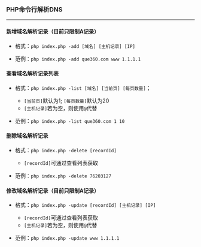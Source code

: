 ### PHP命令行解析DNS

----

#### 新增域名解析记录（目前只限制A记录）

- 格式：`php index.php -add [域名] [主机记录] [IP]`

- 范例：`php index.php -add que360.com www 1.1.1.1`

#### 查看域名解析记录列表

- 格式：`php index.php -list [域名] [当前页] [每页数量]`；

    - `[当前页]`默认为1; `[每页数量]`默认为20
    - `[主机记录]`若为空，则使用`@`代替

- 范例：`php index.php -list que360.com 1 10`

#### 删除域名解析记录

- 格式：`php index.php -delete [recordId]`

    - `[recordId]`可通过查看列表获取

- 范例：`php index.php -delete 76203127`


#### 修改域名解析记录（目前只限制A记录）

- 格式：`php index.php -update [recordId] [主机记录] [IP]`
    
    - `[recordId]`可通过查看列表获取
    - `[主机记录]`若为空，则使用`@`代替

- 范例：`php index.php -update www 1.1.1.1`

